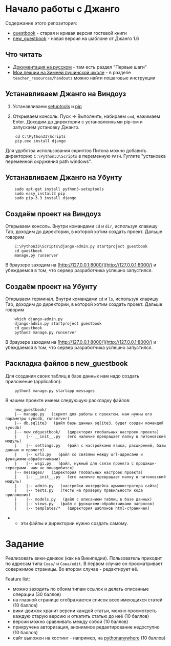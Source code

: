 Начало работы с Джанго
======================

Содержание этого репозитория:
- [guestbook](guestbook) - старая и кривая версия гостевой книги
- [new_guestbook](new_guestbook) - новая версия на шаблоне от Джанго 1.6

Что читать
----------

- [Документация на русском](http://djbook.ru/rel1.6/) - там есть раздел "Первые шаги"
- [Мои лекции на Зимней пущинской школе](http://www.zpsh.ru/files/Slon2013/%D0%9A%D1%83%D1%80%D1%81%D1%8B/Python/Django/) - в разделе `teacher_resources/handouts` можно найти пошаговые инструкции

Устанавливаем Джанго на Виндоуз
-------------------------------

1. Устанавливаем [setuptools](http://www.lfd.uci.edu/~gohlke/pythonlibs/#setuptools)
и [pip](http://www.lfd.uci.edu/~gohlke/pythonlibs/#pip)

2. Открываем консоль: Пуск → Выполнить, набираем `cmd`, нажимаем Enter. Доходим до директории
с установленными pip-ом и запускаем установку Джанго.
        
        cd C:\Python33\Scripts
        pip.exe install django

Для удобства использования скриптов Питона можно добавить директорию `C:\Python33\Scripts`
в переменную `PATH`. Гуглите "установка переменной окружения path windows".


Устанавливаем Джанго на Убунту
------------------------------

        sudo apt-get install python3-setuptools
        sudo easy_install3 pip
        sudo pip-3.3 install django

Создаём проект на Виндоуз
-------------------------

Открываем консоль. Внутри командами `cd` и `dir`, используя клавишу Tab, доходим до директории, в которой хотим создать проект. Дальше говорим

        C:\Python33\Scripts\django-admin.py startproject guestbook
        cd guestbook
        manage.py runserver

В браузере заходим на [http://127.0.0.1:8000/](http://127.0.0.1:8000/) и убеждаемся в том, что сервер разработчика успешно запустился.


Создаём проект на Убунту
------------------------

Открываем терминал. Внутри командами `cd` и `ls`, используя клавишу Tab, доходим до директории, в которой хотим создать проект. Дальше говорим

        which django-admin.py
        django-admin.py startproject guestbook
        cd guestbook
        python3 manage.py runserver

В браузере заходим на [http://127.0.0.1:8000/](http://127.0.0.1:8000/) и убеждаемся в том, что сервер разработчика успешно запустился.


Раскладка файлов в new_guestbook
--------------------------------

Для создания своих таблиц в базе данных нам надо создать приложение (application):

        python3 manage.py startapp messages

В нашем проекте имеем следующую раскладку файлов:

        new_guestbook/
        |-- manage.py   (скрипт для работы с проектом. нам нужны его параметры syncdb, runserver)
        |-- db.sqlite3   (файл базы данных sqlite3, будет создан командой syncdb)
        |-- new_cdguestbook/   (директория глобальных настроек проекта)
        |    |-- __init__.py   (его наличие превращает папку в питоновский модуль)
        |    |-- settings.py   (файл с настройками языка, расширений, базы данных и прочего)
        |    |-- urls.py   (файл со связями между url-адресами и функциями-обработчиками)
        |    |-- wsgi.py   (файл, нужный для связи проекта с продакшн-серверами. нам не понадобится)
        |-- messages/   (директория глобальных настроек проекта)
        |    |-- __init__.py   (его наличие превращает папку в питоновский модуль)
        |    |-- admin.py   (настройки интерфейса администратора сайта)
        |    |-- tests.py   (тесты на проверку правильности кода приложения)
        |    |-- models.py   (файл с описанием таблиц в базе данных)
        |    |-- views.py   (файл с функциями-обработчиками запросов)
        |    |-- templates/*   (директория шаблонов html-страничек)

* - эти файлы и директории нужно создать самому.

Задание
=======

Реализовать вики-движок (как на Википедии). Пользователь приходит по адресам типа `Сова/` и `Сова/edit`.
В первом случае он просматривает содержимое страницы. Во втором случае - редактирует её.

Feature list:
- можно заходить по обоим типам ссылок и делать описанные операции (30 баллов)
- на главной странице отображается список всех имеющихся статей (10 баллов)
- вики-движок хранит версии каждой статьи, можно просмотреть каждую старую версию и откатить статью до неё (10 баллов)
- версии можно сравнивать между собой (10 баллов)
- прикручена авторизация, анонимное редактирование недоступно (10 баллов)
- сайт выложен на хостинг - например, на [pythonanywhere](http://pythonanywhere.com/) (10 баллов)
